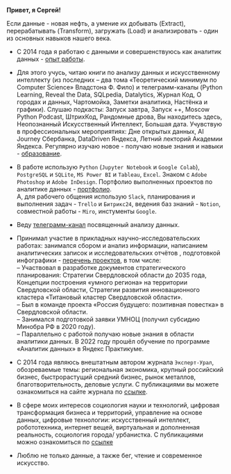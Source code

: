 **Привет, я Сергей!**   

Если данные - новая нефть, а умение их добывать (Extract), перерабатывать (Transform), загружать (Load) и анализировать - один из основных навыков нашего века.    

- С 2014 года я работаю с данными и совершенствуюсь как аналитик данных - [опыт работы](https://github.com/SergeyZayakin/about-me/blob/main/career.md).     

- Для этого учусь, читаю книги по анализу данных и искусственному интеллекту (из последних – два тома  «Теоретический минимум по Computer Science» Владстона Ф. Фило) и телеграмм-каналы (Python  Learning, Reveal the Data, SQLpedia, Datalytics, Журнал Код, О городах и данных, Чартомойка, Заметки аналитика, Настёнка и графики). 
Слушаю подкасты: Запуск завтра, Запуск ++, Moscow Python Podcast, ШтрихКод, Рандомные дрова, Вы находитесь здесь, Неопознанный Искусственный Интеллект, Большая дата.
Учувствую в профессиональных мероприятиях: Дне открытых данных, AI Journey Сбербанка, DataDriven Яндекса, Летний лекторий Академии Яндекса. Регулярно изучаю новое - получаю новые знания и навыки - [образование](https://github.com/SergeyZayakin/about-me/blob/main/education.md).  

- В работе использую `Python` (`Jupyter Notebook` и  `Google Colab`), `PostgreSQL` и `SQLite`, `MS Power BI` и `Tableau`, `Excel`. Знаком с `Adobe Photoshop` и `Adobe InDesign`. Портфолио выполненных проектов по аналитике данных - [портфолио](https://github.com/SergeyZayakin/portfolio/blob/main/README.md).  
А, для рабочего общения использую `Slack`, планирования и выполнения задач - `Trello` и `Битрикс24`, ведения баз знаний - `Notion`, совместной работы - `Miro`, инстументы `Google`.     

- Веду [телеграмм-канал](https://t.me/momsanalytics) посвященный анализу данных. 

 
- Принимал участие в прикладных научно-исследовательских работах: занимался сбором и анализ информации, написанием аналитических записок и исследовательских отчётов , подготовкой инфографики - [перечень проектов](https://github.com/SergeyZayakin/about-me/blob/main/projects.md), в том числе:   
–   Участвовал в разработке документов стратегического планирования: Стратегии Свердловской области до 2035 года,  Концепции построения «умного региона» на территории Свердловской области, Стратегии развития инновационного кластера «Титановый кластер Свердловской области».    
–   Был в команде проекта «Россия будущего: позитивная повестка» в Свердловской области.   
–   Занимался подготовкой заявки УМНОЦ (получил субсидию Минобра РФ в 2020 году).    
–   Параллельно с работой получаю новые знания в области аналитики данных. В 2022 году прошёл обучение по программе «Аналитик данных» в Яндекс Практикуме.    
    
- С 2014 года являюсь внештатным автором журнала `Эксперт-Урал`, обозреваемые темы: региональная экономика, крупный российский бизнес, быстрорастущий средний бизнес, рынок металлов, благотворительность, деловые услуги. С публикациями вы можете ознакомиться на сайте журнала по [ссылке](https://expert-ural.com/authors/zayakin-sergey.html).

- В сфере моих интересов социология науки и технологий, цифровая трансформация бизнеса и территорий, управление на основе данных, цифровые технологии: искусственный интеллект, робототехника, интернет вещей, виртуальная и дополненная реальность, социология города/ урбанистка. С публикациями можно ознакомиться по [ссылке](http://elibrary.ru/author_items.asp?authorid=837665)

- Люблю не только данные, а также бег, чтение и современное искусство.

